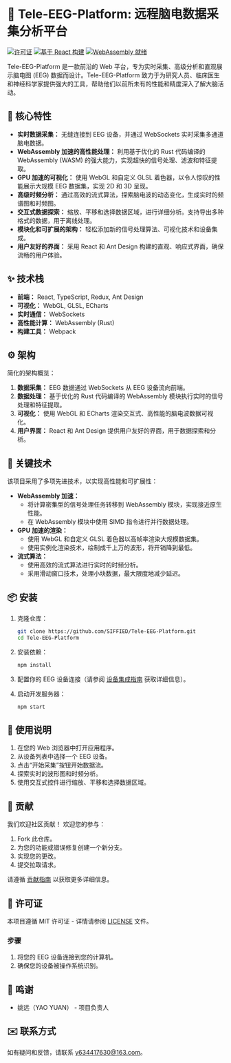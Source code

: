 # 🧠 Tele-EEG-Platform: 远程脑电数据采集分析平台

[![许可证](https://img.shields.io/badge/许可证-MIT-blue.svg)](https://opensource.org/licenses/MIT)
[![基于 React 构建](https://img.shields.io/badge/基于-React-61DAFB.svg)](https://reactjs.org/)
[![WebAssembly 就绪](https://img.shields.io/badge/WebAssembly-就绪-007bff.svg)](https://webassembly.org/)

Tele-EEG-Platform 是一款前沿的 Web 平台，专为实时采集、高级分析和直观展示脑电图 (EEG) 数据而设计。Tele-EEG-Platform 致力于为研究人员、临床医生和神经科学家提供强大的工具，帮助他们以前所未有的性能和精度深入了解大脑活动。

## 🚀 核心特性

*   **实时数据采集：** 无缝连接到 EEG 设备，并通过 WebSockets 实时采集多通道脑电数据。
*   **WebAssembly 加速的高性能处理：** 利用基于优化的 Rust 代码编译的 WebAssembly (WASM) 的强大能力，实现超快的信号处理、滤波和特征提取。
*   **GPU 加速的可视化：** 使用 WebGL 和自定义 GLSL 着色器，以令人惊叹的性能展示大规模 EEG 数据集，实现 2D 和 3D 呈现。
*   **高级时频分析：** 通过高效的流式算法，探索脑电波的动态变化，生成实时的频谱图和时频图。
*   **交互式数据探索：** 缩放、平移和选择数据区域，进行详细分析。支持导出多种格式的数据，用于离线处理。
*   **模块化和可扩展的架构：** 轻松添加新的信号处理算法、可视化技术和设备集成。
*   **用户友好的界面：** 采用 React 和 Ant Design 构建的直观、响应式界面，确保流畅的用户体验。

## ✨ 技术栈

*   **前端：** React, TypeScript, Redux, Ant Design
*   **可视化：** WebGL, GLSL, ECharts
*   **实时通信：** WebSockets
*   **高性能计算：** WebAssembly (Rust)
*   **构建工具：** Webpack

## ⚙️ 架构

简化的架构概览：

1.  **数据采集：** EEG 数据通过 WebSockets 从 EEG 设备流向前端。
2.  **数据处理：** 基于优化的 Rust 代码编译的 WebAssembly 模块执行实时的信号处理和特征提取。
3.  **可视化：** 使用 WebGL 和 ECharts 渲染交互式、高性能的脑电波数据可视化。
4.  **用户界面：** React 和 Ant Design 提供用户友好的界面，用于数据探索和分析。

## 🔬 关键技术

该项目采用了多项先进技术，以实现高性能和可扩展性：

*   **WebAssembly 加速：**
    *   将计算密集型的信号处理任务转移到 WebAssembly 模块，实现接近原生性能。
    *   在 WebAssembly 模块中使用 SIMD 指令进行并行数据处理。
*   **GPU 加速的渲染：**
    *   使用 WebGL 和自定义 GLSL 着色器以高帧率渲染大规模数据集。
    *   使用实例化渲染技术，绘制成千上万的波形，将开销降到最低。
*   **流式算法：**
    *   使用高效的流式算法进行实时的时频分析。
    *   采用滑动窗口技术，处理小块数据，最大限度地减少延迟。

## 📦 安装

1.  克隆仓库：

    ```bash
    git clone https://github.com/SIFFIED/Tele-EEG-Platform.git
    cd Tele-EEG-Platform
    ```

2.  安装依赖：

    ```bash
    npm install
    ```

3.  配置你的 EEG 设备连接（请参阅 [设备集成指南](#设备集成) 获取详细信息）。

4.  启动开发服务器：

    ```bash
    npm start
    ```

## 📝 使用说明

1.  在您的 Web 浏览器中打开应用程序。
2.  从设备列表中选择一个 EEG 设备。
3.  点击“开始采集”按钮开始数据流。
4.  探索实时的波形图和时频分析。
5.  使用交互式控件进行缩放、平移和选择数据区域。

## 🤝 贡献

我们欢迎社区贡献！ 欢迎您的参与：

1.  Fork 此仓库。
2.  为您的功能或错误修复创建一个新分支。
3.  实现您的更改。
4.  提交拉取请求。

请遵循 [贡献指南](CONTRIBUTING.md) 以获取更多详细信息。

## 📜 许可证

本项目遵循 MIT 许可证 - 详情请参阅 [LICENSE](LICENSE) 文件。

### 步骤

1.  将您的 EEG 设备连接到您的计算机。
2.  确保您的设备被操作系统识别。

## 🤝 鸣谢

*   姚远（YAO YUAN） - 项目负责人

## ✉️ 联系方式

如有疑问和反馈，请联系 y634417630@163.com。